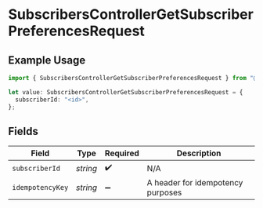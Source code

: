 # SubscribersControllerGetSubscriberPreferencesRequest

## Example Usage

```typescript
import { SubscribersControllerGetSubscriberPreferencesRequest } from "@novu/api/models/operations";

let value: SubscribersControllerGetSubscriberPreferencesRequest = {
  subscriberId: "<id>",
};
```

## Fields

| Field                             | Type                              | Required                          | Description                       |
| --------------------------------- | --------------------------------- | --------------------------------- | --------------------------------- |
| `subscriberId`                    | *string*                          | :heavy_check_mark:                | N/A                               |
| `idempotencyKey`                  | *string*                          | :heavy_minus_sign:                | A header for idempotency purposes |
